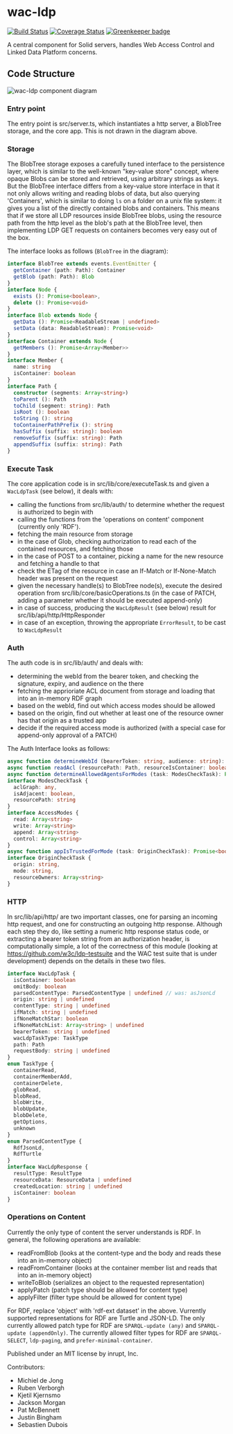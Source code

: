 # wac-ldp

[![Build Status](https://travis-ci.org/inrupt/wac-ldp.svg?branch=master)](https://travis-ci.org/inrupt/wac-ldp) [![Coverage Status](https://coveralls.io/repos/github/inrupt/wac-ldp/badge.svg?branch=master)](https://coveralls.io/github/inrupt/wac-ldp?branch=master) [![Greenkeeper badge](https://badges.greenkeeper.io/inrupt/wac-ldp.svg)](https://greenkeeper.io/)

A central component for Solid servers, handles Web Access Control and Linked Data Platform concerns.

## Code Structure

![wac-ldp component diagram](https://user-images.githubusercontent.com/408412/57365052-a33fcd00-7184-11e9-848f-79e6da2361b1.png)


### Entry point
The entry point is src/server.ts, which instantiates a http server, a BlobTree storage, and the core app. This is not drawn in the diagram above.

### Storage
The BlobTree storage exposes a carefully tuned interface to the persistence layer, which is similar to the well-known "key-value store" concept, where opaque Blobs can be stored and retrieved, using arbitrary strings as keys. But the BlobTree interface differs from a key-value store interface in that it not only allows writing and reading blobs of data, but also querying 'Containers', which is similar to doing `ls` on a folder on a unix file system: it gives you a list of the directly contained blobs and containers.
This means that if we store all LDP resources inside BlobTree blobs, using the resource path from the http level as the blob's path at the BlobTree level, then implementing LDP GET requests on containers becomes very easy out of the box.

The interface looks as follows (`BlobTree` in the diagram):
```ts
interface BlobTree extends events.EventEmitter {
  getContainer (path: Path): Container
  getBlob (path: Path): Blob
}
interface Node {
  exists (): Promise<boolean>,
  delete (): Promise<void>
}
interface Blob extends Node {
  getData (): Promise<ReadableStream | undefined>
  setData (data: ReadableStream): Promise<void>
}
interface Container extends Node {
  getMembers (): Promise<Array<Member>>
}
interface Member {
  name: string
  isContainer: boolean
}
interface Path {
  constructor (segments: Array<string>)
  toParent (): Path
  toChild (segment: string): Path
  isRoot (): boolean
  toString (): string
  toContainerPathPrefix (): string
  hasSuffix (suffix: string): boolean
  removeSuffix (suffix: string): Path
  appendSuffix (suffix: string): Path
}
```

### Execute Task
The core application code is in src/lib/core/executeTask.ts and given a `WacLdpTask` (see below), it deals with:
* calling the functions from src/lib/auth/ to determine whether the request is authorized to begin with
* calling the functions from the 'operations on content' component (currently only 'RDF').
* fetching the main resource from storage
* in the case of Glob, checking authorization to read each of the contained resources, and fetching those
* in the case of POST to a container, picking a name for the new resource and fetching a handle to that
* check the ETag of the resource in case an If-Match or If-None-Match header was present on the request
* given the necessary handle(s) to BlobTree node(s), execute the desired operation from src/lib/core/basicOperations.ts (in the case of PATCH, adding a parameter whether it should be executed append-only)
* in case of success, producing the `WacLdpResult` (see below) result for src/lib/api/http/HttpResponder
* in case of an exception, throwing the appropriate `ErrorResult`, to be cast to `WacLdpResult`

### Auth
The auth code is in src/lib/auth/ and deals with:
* determining the webId from the bearer token, and checking the signature, expiry, and audience on the there
* fetching the apprioriate ACL document from storage and loading that into an in-memory RDF graph
* based on the webId, find out which access modes should be allowed
* based on the origin, find out whether at least one of the resource owner has that origin as a trusted app
* decide if the required access mode is authorized (with a special case for append-only approval of a PATCH)

The Auth Interface looks as follows:
```ts
async function determineWebId (bearerToken: string, audience: string): Promise<string | undefined>
async function readAcl (resourcePath: Path, resourceIsContainer: boolean, storage: BlobTree)
async function determineAllowedAgentsForModes (task: ModesCheckTask): Promise<AccessModes>
interface ModesCheckTask {
  aclGraph: any,
  isAdjacent: boolean,
  resourcePath: string
}
interface AccessModes {
  read: Array<string>
  write: Array<string>
  append: Array<string>
  control: Array<string>
}
async function appIsTrustedForMode (task: OriginCheckTask): Promise<boolean>
interface OriginCheckTask {
  origin: string,
  mode: string,
  resourceOwners: Array<string>
}
```

### HTTP
In src/lib/api/http/ are two important classes, one for parsing an incoming http request, and one for constructing an outgoing http response. Although each step they do, like setting a numeric http response status code, or extracting a bearer token string from an authorization header, is computationally simple, a lot of the correctness of this module (looking at https://github.com/w3c/ldp-testsuite and the WAC test suite that is under development) depends on the details in these two files.
```ts
interface WacLdpTask {
  isContainer: boolean
  omitBody: boolean
  parsedContentType: ParsedContentType | undefined // was: asJsonLd
  origin: string | undefined
  contentType: string | undefined
  ifMatch: string | undefined
  ifNoneMatchStar: boolean
  ifNoneMatchList: Array<string> | undefined
  bearerToken: string | undefined
  wacLdpTaskType: TaskType
  path: Path
  requestBody: string | undefined
}
enum TaskType {
  containerRead,
  containerMemberAdd,
  containerDelete,
  globRead,
  blobRead,
  blobWrite,
  blobUpdate,
  blobDelete,
  getOptions,
  unknown
}
enum ParsedContentType {
  RdfJsonLd,
  RdfTurtle
}
interface WacLdpResponse {
  resultType: ResultType
  resourceData: ResourceData | undefined
  createdLocation: string | undefined
  isContainer: boolean
}
```

### Operations on Content
Currently the only type of content the server understands is RDF. In general, the following operations are available:
* readFromBlob (looks at the content-type and the body and reads these into an in-memory object)
* readFromContainer (looks at the container member list and reads that into an in-memory object)
* writeToBlob (serializes an object to the requested representation)
* applyPatch (patch type should be allowed for content type)
* applyFilter (filter type should be allowed for content type)

For RDF, replace 'object' with 'rdf-ext dataset' in the above. Vurrently supported representations for RDF are Turtle and JSON-LD. The only currently allowed patch type for RDF are `SPARQL-update (any)` and `SPARQL-update (appendOnly)`. The currently allowed filter types for RDF are `SPARQL-SELECT`, `ldp-paging`, and `prefer-minimal-container`.


Published under an MIT license by inrupt, Inc.

Contributors:
* Michiel de Jong
* Ruben Verborgh
* Kjetil Kjernsmo
* Jackson Morgan
* Pat McBennett
* Justin Bingham
* Sebastien Dubois

